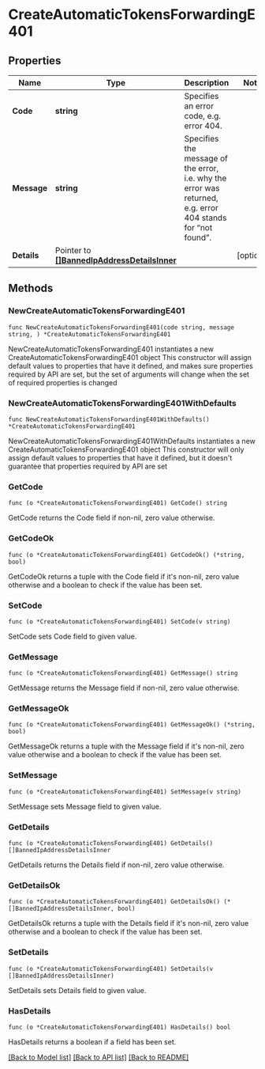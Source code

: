 # CreateAutomaticTokensForwardingE401

## Properties

Name | Type | Description | Notes
------------ | ------------- | ------------- | -------------
**Code** | **string** | Specifies an error code, e.g. error 404. | 
**Message** | **string** | Specifies the message of the error, i.e. why the error was returned, e.g. error 404 stands for “not found”. | 
**Details** | Pointer to [**[]BannedIpAddressDetailsInner**](BannedIpAddressDetailsInner.md) |  | [optional] 

## Methods

### NewCreateAutomaticTokensForwardingE401

`func NewCreateAutomaticTokensForwardingE401(code string, message string, ) *CreateAutomaticTokensForwardingE401`

NewCreateAutomaticTokensForwardingE401 instantiates a new CreateAutomaticTokensForwardingE401 object
This constructor will assign default values to properties that have it defined,
and makes sure properties required by API are set, but the set of arguments
will change when the set of required properties is changed

### NewCreateAutomaticTokensForwardingE401WithDefaults

`func NewCreateAutomaticTokensForwardingE401WithDefaults() *CreateAutomaticTokensForwardingE401`

NewCreateAutomaticTokensForwardingE401WithDefaults instantiates a new CreateAutomaticTokensForwardingE401 object
This constructor will only assign default values to properties that have it defined,
but it doesn't guarantee that properties required by API are set

### GetCode

`func (o *CreateAutomaticTokensForwardingE401) GetCode() string`

GetCode returns the Code field if non-nil, zero value otherwise.

### GetCodeOk

`func (o *CreateAutomaticTokensForwardingE401) GetCodeOk() (*string, bool)`

GetCodeOk returns a tuple with the Code field if it's non-nil, zero value otherwise
and a boolean to check if the value has been set.

### SetCode

`func (o *CreateAutomaticTokensForwardingE401) SetCode(v string)`

SetCode sets Code field to given value.


### GetMessage

`func (o *CreateAutomaticTokensForwardingE401) GetMessage() string`

GetMessage returns the Message field if non-nil, zero value otherwise.

### GetMessageOk

`func (o *CreateAutomaticTokensForwardingE401) GetMessageOk() (*string, bool)`

GetMessageOk returns a tuple with the Message field if it's non-nil, zero value otherwise
and a boolean to check if the value has been set.

### SetMessage

`func (o *CreateAutomaticTokensForwardingE401) SetMessage(v string)`

SetMessage sets Message field to given value.


### GetDetails

`func (o *CreateAutomaticTokensForwardingE401) GetDetails() []BannedIpAddressDetailsInner`

GetDetails returns the Details field if non-nil, zero value otherwise.

### GetDetailsOk

`func (o *CreateAutomaticTokensForwardingE401) GetDetailsOk() (*[]BannedIpAddressDetailsInner, bool)`

GetDetailsOk returns a tuple with the Details field if it's non-nil, zero value otherwise
and a boolean to check if the value has been set.

### SetDetails

`func (o *CreateAutomaticTokensForwardingE401) SetDetails(v []BannedIpAddressDetailsInner)`

SetDetails sets Details field to given value.

### HasDetails

`func (o *CreateAutomaticTokensForwardingE401) HasDetails() bool`

HasDetails returns a boolean if a field has been set.


[[Back to Model list]](../README.md#documentation-for-models) [[Back to API list]](../README.md#documentation-for-api-endpoints) [[Back to README]](../README.md)


